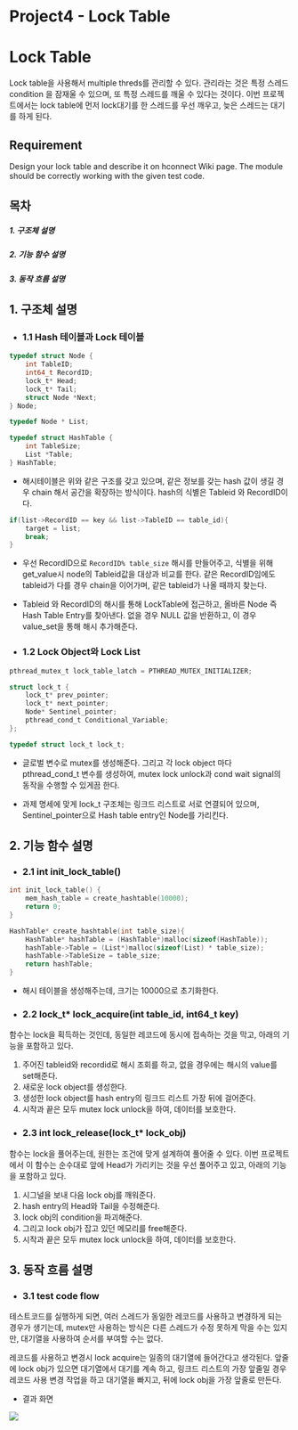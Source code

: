 Project4 - Lock Table
=============
# Lock Table
Lock table을 사용해서 multiple threds를 관리할 수 있다. 관리라는 것은 특정 스레드 condition 을 잠재울 수 있으며, 또 특정 스레드를 깨울 수 있다는 것이다. 이번 프로젝트에서는 lock table에 먼저 lock대기를 한 스레드를 우선 깨우고, 늦은 스레드는 대기를 하게 된다.           

## Requirement
Design your lock table and describe it on hconnect Wiki page. The module should be correctly working with the given test code.
             
## 목차
##### 1. 구조체 설명
##### 2. 기능 함수 설명
##### 3. 동작 흐름 설명

## 1. 구조체 설명
* ### 1.1 Hash 테이블과 Lock 테이블

```c
typedef struct Node {
	int TableID;
	int64_t RecordID;
	lock_t* Head;
	lock_t* Tail;
	struct Node *Next;
} Node;

typedef Node * List;

typedef struct HashTable {
    int TableSize;
    List *Table;
} HashTable;
```

- 해시테이블은 위와 같은 구조를 갖고 있으며, 같은 정보를 갖는 hash 값이 생길 경우 chain 해서 공간을 확장하는 방식이다. hash의 식별은 Tableid 와 RecordID이다.                     


```c
if(list->RecordID == key && list->TableID == table_id){
    target = list;
    break;
}
```

- 우선 RecordID으로 `RecordID% table_size` 해시를 만들어주고, 식별을 위해 get_value시 node의 Tableid값을 대상과 비교를 한다. 같은 RecordID임에도 tableid가 다를 경우 chain을 이어가며, 같은 tableid가 나올 때까지 찾는다.


- Tableid 와 RecordID의 해시를 통해 LockTable에 접근하고, 올바른 Node 즉 Hash Table Entry를 찾아낸다. 없을 경우 NULL 값을 반환하고, 이 경우 value_set을 통해 해시 추가해준다.             


* ### 1.2 Lock Object와 Lock List

```c
pthread_mutex_t lock_table_latch = PTHREAD_MUTEX_INITIALIZER;

struct lock_t {
	lock_t* prev_pointer;
	lock_t* next_pointer;
	Node* Sentinel_pointer;
	pthread_cond_t Conditional_Variable;
};

typedef struct lock_t lock_t;
```

- 글로벌 변수로 mutex를 생성해준다. 그리고 각 lock object 마다 pthread_cond_t 변수를 생성하여, mutex lock unlock과 cond wait signal의 동작을 수행할 수 있게끔 한다.

- 과제 명세에 맞게 lock_t 구조체는 링크드 리스트로 서로 연결되어 있으며, Sentinel_pointer으로 Hash table entry인 Node를 가리킨다.                    



## 2. 기능 함수 설명
* ### 2.1 int init_lock_table()

```c
int init_lock_table() {
    mem_hash_table = create_hashtable(10000);
    return 0;
}

HashTable* create_hashtable(int table_size){
    HashTable* hashTable = (HashTable*)malloc(sizeof(HashTable));
    hashTable->Table = (List*)malloc(sizeof(List) * table_size);
    hashTable->TableSize = table_size;
    return hashTable;
}
```

- 해시 테이블을 생성해주는데, 크기는 10000으로 초기화한다.              
                   
                    
* ### 2.2 lock_t* lock_acquire(int table_id, int64_t key)
          
함수는 lock을 획득하는 것인데, 동일한 레코드에 동시에 접속하는 것을 막고, 아래의 기능을 포함하고 있다.
1. 주어진 tableid와 recordid로 해시 조회를 하고, 없을 경우에는 해시의 value를 set해준다. 
2. 새로운 lock object를 생성한다.
3. 생성한 lock object를 hash entry의 링크드 리스트 가장 뒤에 걸어준다.
4. 시작과 끝은 모두 mutex lock unlock을 하여, 데이터를 보호한다.
                    
* ### 2.3 int lock_release(lock_t* lock_obj)
          
함수는 lock을 풀어주는데, 원한는 조건에 맞게 설계하여 풀어줄 수 있다. 이번 프로젝트에서 이 함수는 순수대로 앞에 Head가 가리키는 것을 우선 풀어주고 있고, 아래의 기능을 포함하고 있다.
1. 시그널을 보내 다음 lock obj를 깨워준다.
2. hash entry의 Head와 Tail을 수정해준다.
3. lock obj의 condition을 파괴해준다.
4. 그리고 lock obj가 잡고 있던 메모리를 free해준다. 
5. 시작과 끝은 모두 mutex lock unlock을 하여, 데이터를 보호한다.
                    

## 3. 동작 흐름 설명
* ### 3.1 test code flow

테스트코드를 실행하게 되면, 여러 스레드가 동일한 레코드를 사용하고 변경하게 되는 경우가 생기는데, mutex만 사용하는 방식은 다른 스레드가 수정 못하게 막을 수는 있지만, 대기열을 사용하여 순서를 부여할 수는 없다. 
           
           
레코드를 사용하고 변경시 lock acquire는 일종의 대기열에 들어간다고 생각된다. 앞줄에 lock obj가 있으면 대기열에서 대기를 계속 하고, 링크드 리스트의 가장 앞줄일 경우 레코드 사용 변경 작업을 하고 대기열을 빠지고, 뒤에 lock obj을 가장 앞줄로 만든다.
             
                
- 결과 화면
<img src="https://raw.githubusercontent.com/Jin5823/Git-Test/master/src/img_23.png" />
